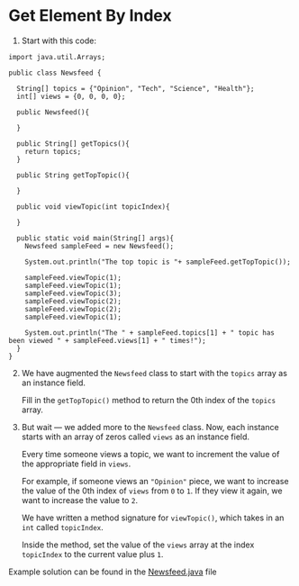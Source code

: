 # Get Element By Index

1. Start with this code:

```
import java.util.Arrays;

public class Newsfeed {
  
  String[] topics = {"Opinion", "Tech", "Science", "Health"};
  int[] views = {0, 0, 0, 0};
  
  public Newsfeed(){

  }
    
  public String[] getTopics(){
    return topics;
  }
  
  public String getTopTopic(){
    
  }
  
  public void viewTopic(int topicIndex){
    
  }

  public static void main(String[] args){
    Newsfeed sampleFeed = new Newsfeed();
    
    System.out.println("The top topic is "+ sampleFeed.getTopTopic());
    
    sampleFeed.viewTopic(1);
    sampleFeed.viewTopic(1);
    sampleFeed.viewTopic(3);
    sampleFeed.viewTopic(2);
    sampleFeed.viewTopic(2);
    sampleFeed.viewTopic(1);
    
    System.out.println("The " + sampleFeed.topics[1] + " topic has been viewed " + sampleFeed.views[1] + " times!"); 
  }
}

```

2. We have augmented the ```Newsfeed``` class to start with the ```topics``` array as an instance field.

	Fill in the ```getTopTopic()``` method to return the 0th index of the ```topics``` array.

3. But wait — we added more to the ```Newsfeed``` class. Now, each instance starts with an array of zeros called ```views``` as an instance field.

	Every time someone views a topic, we want to increment the value of the appropriate field in ```views```.

	For example, if someone views an ```"Opinion"``` piece, we want to increase the value of the 0th index of ```views``` from ```0``` to ```1```. If they view it again, we want to increase the value to ```2```.

	We have written a method signature for ```viewTopic()```, which takes in an ```int``` called ```topicIndex```.

	Inside the method, set the value of the ```views``` array at the index ```topicIndex``` to the current value plus ```1```.

Example solution can be found in the [Newsfeed.java](https://github.com/keldavis/Java-Practice/blob/master/Foundations/5.%20Arrays/Get%20Element%20By%20Index/Newsfeed.java) file